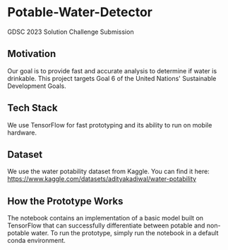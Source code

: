 # Potable-Water-Detector
GDSC 2023 Solution Challenge Submission
## Motivation
Our goal is to provide fast and accurate analysis to determine if water is drinkable. This project targets Goal 6 of the United Nations' Sustainable Development Goals.

## Tech Stack
We use TensorFlow for fast prototyping and its ability to run on mobile hardware.

## Dataset
We use the water potability dataset from Kaggle. You can find it here: https://www.kaggle.com/datasets/adityakadiwal/water-potability

## How the Prototype Works
The notebook contains an implementation of a basic model built on TensorFlow that can successfully differentiate between potable and non-potable water. To run the prototype, simply run the notebook in a default conda environment.
